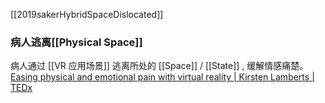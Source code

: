 [[2019sakerHybridSpaceDislocated]]

### 病人逃离[[Physical Space]]
病人通过 [[VR 应用场景]] 逃离所处的   [[Space]] / [[State]]  , 缓解情感痛楚。[Easing physical and emotional pain with virtual reality | Kirsten Lamberts | TEDx](https://www.youtube.com/watch?v=c6puQL1IQYY) 